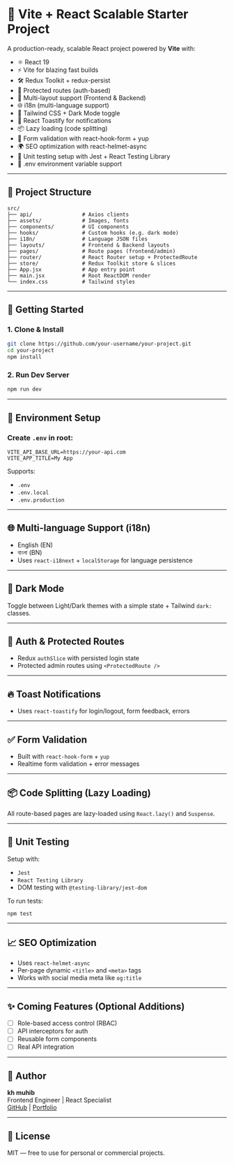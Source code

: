 # 🚀 Vite + React Scalable Starter Project

A production-ready, scalable React project powered by **Vite** with:

- ⚛️ React 19
- ⚡ Vite for blazing fast builds
- 🛠️ Redux Toolkit + redux-persist
- 🔐 Protected routes (auth-based)
- 🧩 Multi-layout support (Frontend & Backend)
- 🌐 i18n (multi-language support)
- 🎨 Tailwind CSS + Dark Mode toggle
- 🔔 React Toastify for notifications
- 📦 Lazy loading (code splitting)
- 📝 Form validation with react-hook-form + yup
- 🌍 SEO optimization with react-helmet-async
- 🧪 Unit testing setup with Jest + React Testing Library
- 🔑 .env environment variable support

---

## 📁 Project Structure

```
src/
├── api/                # Axios clients
├── assets/             # Images, fonts
├── components/         # UI components
├── hooks/              # Custom hooks (e.g. dark mode)
├── i18n/               # Language JSON files
├── layouts/            # Frontend & Backend layouts
├── pages/              # Route pages (frontend/admin)
├── router/             # React Router setup + ProtectedRoute
├── store/              # Redux Toolkit store & slices
├── App.jsx             # App entry point
├── main.jsx            # Root ReactDOM render
└── index.css           # Tailwind styles
```

---

## 🚀 Getting Started

### 1. Clone & Install

```bash
git clone https://github.com/your-username/your-project.git
cd your-project
npm install
```

### 2. Run Dev Server

```bash
npm run dev
```

---

## 🔧 Environment Setup

### Create `.env` in root:

```
VITE_API_BASE_URL=https://your-api.com
VITE_APP_TITLE=My App
```

Supports:
- `.env`
- `.env.local`
- `.env.production`

---

## 🌐 Multi-language Support (i18n)

- English (EN)
- বাংলা (BN)
- Uses `react-i18next` + `localStorage` for language persistence

---

## 🌙 Dark Mode

Toggle between Light/Dark themes with a simple state + Tailwind `dark:` classes.

---

## 🔐 Auth & Protected Routes

- Redux `authSlice` with persisted login state
- Protected admin routes using `<ProtectedRoute />`

---

## 🔥 Toast Notifications

- Uses `react-toastify` for login/logout, form feedback, errors

---

## ✅ Form Validation

- Built with `react-hook-form` + `yup`
- Realtime form validation + error messages

---

## 📦 Code Splitting (Lazy Loading)

All route-based pages are lazy-loaded using `React.lazy()` and `Suspense`.

---

## 🧪 Unit Testing

Setup with:
- `Jest`
- `React Testing Library`
- DOM testing with `@testing-library/jest-dom`

To run tests:

```bash
npm test
```

---

## 📈 SEO Optimization

- Uses `react-helmet-async`
- Per-page dynamic `<title>` and `<meta>` tags
- Works with social media meta like `og:title`

---

## ✨ Coming Features (Optional Additions)

- [ ] Role-based access control (RBAC)
- [ ] API interceptors for auth
- [ ] Reusable form components
- [ ] Real API integration

---

## 👤 Author

**kh muhib**  
Frontend Engineer | React Specialist  
[GitHub](https://github.com/khmuhib01) | [Portfolio](http://khmuhib.dev)

---

## 📄 License

MIT — free to use for personal or commercial projects.